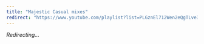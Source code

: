 ```yaml
---
title: "Majestic Casual mixes"
redirect: "https://www.youtube.com/playlist?list=PLGznEl712Wen2eQgTLve3DSw2pHT37veZ"
---
```


_Redirecting..._
